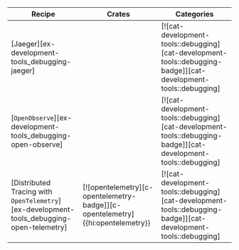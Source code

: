 | Recipe | Crates | Categories |
|--------|--------|------------|
| [Jaeger][ex-development-tools_debugging-jaeger] | | [![cat-development-tools::debugging][cat-development-tools::debugging-badge]][cat-development-tools::debugging] |
| [`OpenObserve`][ex-development-tools_debugging-open-observe] | | [![cat-development-tools::debugging][cat-development-tools::debugging-badge]][cat-development-tools::debugging] |
| [Distributed Tracing with `OpenTelemetry`][ex-development-tools_debugging-open-telemetry] | [![opentelemetry][c-opentelemetry-badge]][c-opentelemetry]{{hi:opentelemetry}} | [![cat-development-tools::debugging][cat-development-tools::debugging-badge]][cat-development-tools::debugging] |

<div class="hidden">
</div>
